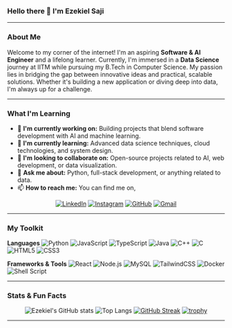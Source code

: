### Hello there 👋 I'm Ezekiel Saji

---

### **About Me**
Welcome to my corner of the internet! I'm an aspiring **Software & AI Engineer** and a lifelong learner. Currently, I'm immersed in a **Data Science** journey at IITM while pursuing my B.Tech in Computer Science. My passion lies in bridging the gap between innovative ideas and practical, scalable solutions. Whether it's building a new application or diving deep into data, I'm always up for a challenge.

---

### **What I'm Learning**
- 🔭 **I'm currently working on:** Building projects that blend software development with AI and machine learning.
- 🌱 **I'm currently learning:** Advanced data science techniques, cloud technologies, and system design.
- 👯 **I'm looking to collaborate on:** Open-source projects related to AI, web development, or data visualization.
- 💬 **Ask me about:** Python, full-stack development, or anything related to data.
- 📫 **How to reach me:** You can find me on,<br>
<div align="center">
  
[![LinkedIn](https://img.shields.io/badge/LinkedIn-%230077B5.svg?&logo=linkedin&logoColor=white&style=for-the-badge)](www.linkedin.com/in/ezekiel-saji)
[![Instagram](https://img.shields.io/badge/Instagram-%23E4405F.svg?&logo=instagram&logoColor=white&style=for-the-badge)](https://instagram.com/ezekiel_saji_)
[![GitHub](https://img.shields.io/badge/GitHub-%23121011.svg?&logo=github&logoColor=white&style=for-the-badge)](https://github.com/Ezekiel-Saji)
[![Gmail](https://img.shields.io/badge/Gmail-D14836?&logo=gmail&logoColor=white&style=for-the-badge)](mailto:ezekielsaji@gmail.com)
</div>

---

### **My Toolkit**

**Languages**
![Python](https://img.shields.io/badge/Python-3776AB?logo=python&logoColor=white&style=for-the-badge)
![JavaScript](https://img.shields.io/badge/JavaScript-F7DF1E?logo=javascript&logoColor=black&style=for-the-badge)
![TypeScript](https://img.shields.io/badge/TypeScript-3178C6?logo=typescript&logoColor=white&style=for-the-badge)
![Java](https://img.shields.io/badge/Java-ED8B00?logo=java&logoColor=white&style=for-the-badge)
![C++](https://img.shields.io/badge/C++-00599C?logo=cplusplus&logoColor=white&style=for-the-badge)
![C](https://img.shields.io/badge/C-A8B9CC?logo=c&logoColor=black&style=for-the-badge)
![HTML5](https://img.shields.io/badge/HTML5-E34F26?logo=html5&logoColor=white&style=for-the-badge)
![CSS3](https://img.shields.io/badge/CSS3-1572B6?logo=css3&logoColor=white&style=for-the-badge)

**Frameworks & Tools**
![React](https://img.shields.io/badge/React-20232A?logo=react&logoColor=61DAFB&style=for-the-badge)
![Node.js](https://img.shields.io/badge/Node.js-339933?logo=nodedotjs&logoColor=white&style=for-the-badge)
![MySQL](https://img.shields.io/badge/MySQL-4479A1?logo=mysql&logoColor=white&style=for-the-badge)
![TailwindCSS](https://img.shields.io/badge/Tailwind_CSS-06B6D4?logo=tailwindcss&logoColor=white&style=for-the-badge)
![Docker](https://img.shields.io/badge/Docker-2496ED?logo=docker&logoColor=white&style=for-the-badge)
![Shell Script](https://img.shields.io/badge/Shell_Script-121011?logo=gnu-bash&logoColor=white&style=for-the-badge)

---

### **Stats & Fun Facts**
<div align="center">
  
![Ezekiel's GitHub stats](https://github-readme-stats.vercel.app/api?username=Ezekiel-Saji&show_icons=true&theme=radical)
![Top Langs](https://github-readme-stats.vercel.app/api/top-langs/?username=Ezekiel-Saji&layout=compact&theme=radical)
[![GitHub Streak](https://github-readme-streak-stats.herokuapp.com?user=Ezekiel-Saji&theme=radical)](https://git.io/streak-stats)
[![trophy](https://github-profile-trophy.vercel.app/?username=Ezekiel-Saji&theme=onedark)](https://github.com/ryo-ma/github-profile-trophy)

</div>

---
